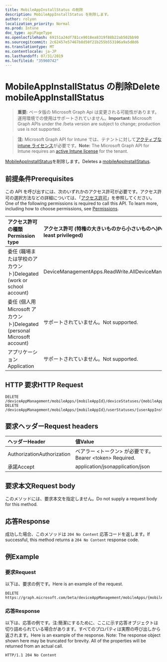 ```yaml
---
title: MobileAppInstallStatus の削除
description: MobileAppInstallStatus を削除します。
author: rolyon
localization_priority: Normal
ms.prod: Intune
doc_type: apiPageType
ms.openlocfilehash: 69151a24df781ce9018ea8319f88b22ab502bb90
ms.sourcegitcommit: 2c62457e57467b8d50f21b255b553106a9a5d8d6
ms.translationtype: MT
ms.contentlocale: ja-JP
ms.lasthandoff: 07/31/2019
ms.locfileid: "35960742"
---
```

# <a name="delete-mobileappinstallstatus"></a><span data-ttu-id="c57ef-103">MobileAppInstallStatus の削除</span><span class="sxs-lookup"><span data-stu-id="c57ef-103">Delete mobileAppInstallStatus</span></span>

> <span data-ttu-id="c57ef-104">**重要:** ベータ版の Microsoft Graph Api は変更される可能性があります。運用環境での使用はサポートされていません。</span><span class="sxs-lookup"><span data-stu-id="c57ef-104">**Important:** Microsoft Graph APIs under the /beta version are subject to change; production use is not supported.</span></span>

> <span data-ttu-id="c57ef-105">**注:** Microsoft Graph API for Intune では、テナントに対して[アクティブな intune ライセンス](https://go.microsoft.com/fwlink/?linkid=839381)が必要です。</span><span class="sxs-lookup"><span data-stu-id="c57ef-105">**Note:** The Microsoft Graph API for Intune requires an [active Intune license](https://go.microsoft.com/fwlink/?linkid=839381) for the tenant.</span></span>

<span data-ttu-id="c57ef-106">[MobileAppInstallStatus](../resources/intune-apps-mobileappinstallstatus.md)を削除します。</span><span class="sxs-lookup"><span data-stu-id="c57ef-106">Deletes a [mobileAppInstallStatus](../resources/intune-apps-mobileappinstallstatus.md).</span></span>

## <a name="prerequisites"></a><span data-ttu-id="c57ef-107">前提条件</span><span class="sxs-lookup"><span data-stu-id="c57ef-107">Prerequisites</span></span>
<span data-ttu-id="c57ef-p101">この API を呼び出すには、次のいずれかのアクセス許可が必要です。アクセス許可の選択方法などの詳細については、「[アクセス許可](/graph/permissions-reference)」を参照してください。</span><span class="sxs-lookup"><span data-stu-id="c57ef-p101">One of the following permissions is required to call this API. To learn more, including how to choose permissions, see [Permissions](/graph/permissions-reference).</span></span>

|<span data-ttu-id="c57ef-110">アクセス許可の種類</span><span class="sxs-lookup"><span data-stu-id="c57ef-110">Permission type</span></span>|<span data-ttu-id="c57ef-111">アクセス許可 (特権の大きいものから小さいものへ)</span><span class="sxs-lookup"><span data-stu-id="c57ef-111">Permissions (from most to least privileged)</span></span>|
|:---|:---|
|<span data-ttu-id="c57ef-112">委任 (職場または学校のアカウント)</span><span class="sxs-lookup"><span data-stu-id="c57ef-112">Delegated (work or school account)</span></span>|<span data-ttu-id="c57ef-113">DeviceManagementApps.ReadWrite.All</span><span class="sxs-lookup"><span data-stu-id="c57ef-113">DeviceManagementApps.ReadWrite.All</span></span>|
|<span data-ttu-id="c57ef-114">委任 (個人用 Microsoft アカウント)</span><span class="sxs-lookup"><span data-stu-id="c57ef-114">Delegated (personal Microsoft account)</span></span>|<span data-ttu-id="c57ef-115">サポートされていません。</span><span class="sxs-lookup"><span data-stu-id="c57ef-115">Not supported.</span></span>|
|<span data-ttu-id="c57ef-116">アプリケーション</span><span class="sxs-lookup"><span data-stu-id="c57ef-116">Application</span></span>|<span data-ttu-id="c57ef-117">サポートされていません。</span><span class="sxs-lookup"><span data-stu-id="c57ef-117">Not supported.</span></span>|

## <a name="http-request"></a><span data-ttu-id="c57ef-118">HTTP 要求</span><span class="sxs-lookup"><span data-stu-id="c57ef-118">HTTP Request</span></span>
<!-- {
  "blockType": "ignored"
}
-->
``` http
DELETE /deviceAppManagement/mobileApps/{mobileAppId}/deviceStatuses/{mobileAppInstallStatusId}
DELETE /deviceAppManagement/mobileApps/{mobileAppId}/userStatuses/{userAppInstallStatusId}/deviceStatuses/{mobileAppInstallStatusId}
```

## <a name="request-headers"></a><span data-ttu-id="c57ef-119">要求ヘッダー</span><span class="sxs-lookup"><span data-stu-id="c57ef-119">Request headers</span></span>
|<span data-ttu-id="c57ef-120">ヘッダー</span><span class="sxs-lookup"><span data-stu-id="c57ef-120">Header</span></span>|<span data-ttu-id="c57ef-121">値</span><span class="sxs-lookup"><span data-stu-id="c57ef-121">Value</span></span>|
|:---|:---|
|<span data-ttu-id="c57ef-122">Authorization</span><span class="sxs-lookup"><span data-stu-id="c57ef-122">Authorization</span></span>|<span data-ttu-id="c57ef-123">ベアラー &lt;トークン&gt; が必要です。</span><span class="sxs-lookup"><span data-stu-id="c57ef-123">Bearer &lt;token&gt; Required.</span></span>|
|<span data-ttu-id="c57ef-124">承諾</span><span class="sxs-lookup"><span data-stu-id="c57ef-124">Accept</span></span>|<span data-ttu-id="c57ef-125">application/json</span><span class="sxs-lookup"><span data-stu-id="c57ef-125">application/json</span></span>|

## <a name="request-body"></a><span data-ttu-id="c57ef-126">要求本文</span><span class="sxs-lookup"><span data-stu-id="c57ef-126">Request body</span></span>
<span data-ttu-id="c57ef-127">このメソッドには、要求本文を指定しません。</span><span class="sxs-lookup"><span data-stu-id="c57ef-127">Do not supply a request body for this method.</span></span>

## <a name="response"></a><span data-ttu-id="c57ef-128">応答</span><span class="sxs-lookup"><span data-stu-id="c57ef-128">Response</span></span>
<span data-ttu-id="c57ef-129">成功した場合、このメソッドは `204 No Content` 応答コードを返します。</span><span class="sxs-lookup"><span data-stu-id="c57ef-129">If successful, this method returns a `204 No Content` response code.</span></span>

## <a name="example"></a><span data-ttu-id="c57ef-130">例</span><span class="sxs-lookup"><span data-stu-id="c57ef-130">Example</span></span>

### <a name="request"></a><span data-ttu-id="c57ef-131">要求</span><span class="sxs-lookup"><span data-stu-id="c57ef-131">Request</span></span>
<span data-ttu-id="c57ef-132">以下は、要求の例です。</span><span class="sxs-lookup"><span data-stu-id="c57ef-132">Here is an example of the request.</span></span>
``` http
DELETE https://graph.microsoft.com/beta/deviceAppManagement/mobileApps/{mobileAppId}/deviceStatuses/{mobileAppInstallStatusId}
```

### <a name="response"></a><span data-ttu-id="c57ef-133">応答</span><span class="sxs-lookup"><span data-stu-id="c57ef-133">Response</span></span>
<span data-ttu-id="c57ef-p102">以下は、応答の例です。注:簡潔にするために、ここに示す応答オブジェクトは切り詰められている場合があります。すべてのプロパティは実際の呼び出しから返されます。</span><span class="sxs-lookup"><span data-stu-id="c57ef-p102">Here is an example of the response. Note: The response object shown here may be truncated for brevity. All of the properties will be returned from an actual call.</span></span>
``` http
HTTP/1.1 204 No Content
```





